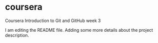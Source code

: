 # coursera
Coursera Introduction to Git and GitHub week 3

I am editing the README file. Adding some more details about the project description.

